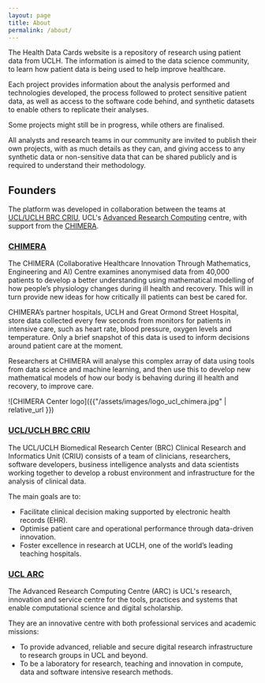 ```yaml
---
layout: page
title: About
permalink: /about/
---
```


The Health Data Cards website is a repository of research using patient data from UCLH. The information is aimed to the data science community, to learn how patient data is being used to help improve healthcare.

Each project provides information about the analysis performed and technologies
developed, the process followed to protect sensitive patient data, as well as
access to the software code behind, and synthetic datasets to enable others to
replicate their analyses.

Some projects might still be in progress, while others are finalised.

All analysts and research teams in our community are invited to publish their own projects, with as much details as they can, and giving access to any synthetic data or non-sensitive data that can be shared publicly and is required to understand their methodology.

## Founders

The platform was developed in collaboration between the teams at [UCL/UCLH BRC CRIU](https://www.uclhospitals.brc.nihr.ac.uk/clinical-research-informatics-unit), UCL's [Advanced Research Computing](https://www.ucl.ac.uk/advanced-research-computing/advanced-research-computing-centre) centre, with support from the [CHIMERA](https://www.ucl.ac.uk/chimera/chimera-0).

### [CHIMERA](https://www.ucl.ac.uk/chimera/chimera-0)

The CHIMERA (Collaborative Healthcare Innovation Through Mathematics,
Engineering and AI) Centre examines anonymised data from 40,000 patients to
develop a better understanding using mathematical modelling of how people’s
physiology changes during ill health and recovery. This will in turn provide new
ideas for how critically ill patients can best be cared for.

CHIMERA’s partner hospitals, UCLH and Great Ormond Street Hospital, store data
collected every few seconds from monitors for patients in intensive care, such
as heart rate, blood pressure, oxygen levels and temperature. Only a brief
snapshot of this data is used to inform decisions around patient care at the
moment.

Researchers at CHIMERA will analyse this complex array of data using tools from
data science and machine learning, and then use this to develop new mathematical
models of how our body is behaving during ill health and recovery, to improve
care.

![CHIMERA Center logo]({{"/assets/images/logo_ucl_chimera.jpg" | relative_url }})

### [UCL/UCLH BRC CRIU](https://www.uclhospitals.brc.nihr.ac.uk/criu/)

The UCL/UCLH Biomedical Research Center (BRC) Clinical Research and Informatics
Unit (CRIU) consists of a team of clinicians, researchers, software developers,
business intelligence analysts and data scientists working together to develop a
robust environment and infrastructure for the analysis of clinical data.

The main goals are to:

- Facilitate clinical decision making supported by electronic health records (EHR).
- Optimise patient care and operational performance through data-driven innovation.
- Foster excellence in research at UCLH, one of the world’s leading teaching hospitals.

### [UCL ARC](https://www.ucl.ac.uk/arc/)

The Advanced Research Computing Centre (ARC) is UCL's research, innovation and
service centre for the tools, practices and systems that enable computational
science and digital scholarship.

They are an innovative centre with both professional services and academic
missions:

- To provide advanced, reliable and secure digital research infrastructure to research groups in UCL and beyond.
- To be a laboratory for research, teaching and innovation in compute, data and software intensive research methods.
